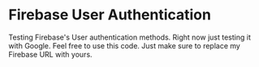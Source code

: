# Firebase User Authentication
Testing Firebase's User authentication methods. Right now just testing it with Google. 
Feel free to use this code. Just make sure to replace my Firebase URL with yours. 
